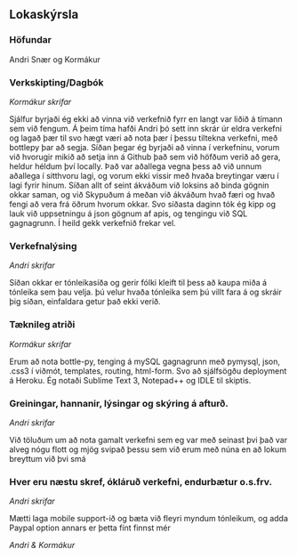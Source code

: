  
## Lokaskýrsla

### Höfundar

Andri Snær og Kormákur

### Verkskipting/Dagbók
_Kormákur skrifar_

Sjálfur byrjaði ég ekki að vinna við verkefnið fyrr en langt var liðið á tímann sem við fengum. Á þeim tíma hafði Andri þó sett inn skrár úr eldra verkefni og lagað þær til  svo hægt væri að nota þær í þessu tiltekna verkefni, með bottlepy þar að segja. Síðan þegar ég byrjaði að vinna í verkefninu, vorum við hvorugir mikið að setja inn á Github það sem við höfðum verið að gera, heldur héldum því locally. Það var aðallega vegna þess að við unnum aðallega í sitthvoru lagi, og vorum ekki vissir með hvaða breytingar væru í lagi fyrir hinum.
Síðan allt of seint ákváðum við loksins að binda gögnin okkar saman, og við Skypuðum á meðan við ákváðum hvað færi og hvað fengi að vera frá öðrum hvorum okkar.
Svo síðasta daginn tók ég kipp og lauk við uppsetningu á json gögnum af apis, og tengingu við SQL gagnagrunn.
Í heild gekk verkefnið frekar vel.


### Verkefnalýsing
_Andri skrifar_

Síðan okkar er tónleikasíða og gerir fólki kleift til þess að kaupa miða á tónleika sem þau velja.
þú velur hvaða tónleika sem þú villt fara á og skráir þig síðan, einfaldara getur það ekki verið.

### Tæknileg atriði
_Kormákur skrifar_

Erum að nota bottle-py, tenging á mySQL gagnagrunn með pymysql, json, .css3 í viðmót, templates, routing, html-form. Svo að sjálfsögðu deployment á Heroku. Ég notaði Sublime Text 3, Notepad++ og IDLE til skiptis.

### Greiningar, hannanir, lýsingar og skýring á afturð.
_Andri skrifar_

Við töluðum um að nota gamalt verkefni sem eg var með seinast þvi það var alveg nógu 
flott og mjög svipað þessu sem við erum með núna en að lokum breyttum við þvi smá
 
### Hver eru næstu skref, ókláruð verkefni, endurbætur o.s.frv.
_Andri skrifar_

Mætti laga mobile support-ið og bæta við fleyri myndum  tónleikum, og adda Paypal option annars er þetta fínt finnst mér


_Andri & Kormákur_
